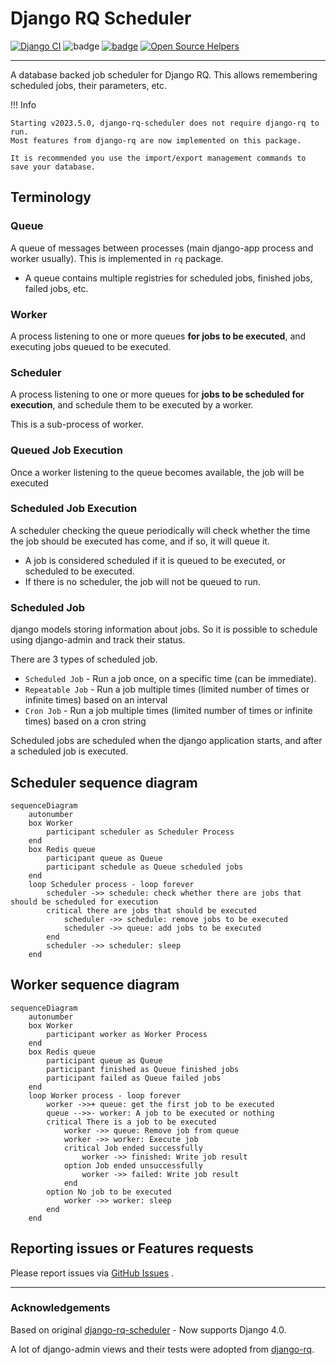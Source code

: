 # Django RQ Scheduler

[![Django CI](https://github.com/dsoftwareinc/django-rq-scheduler/actions/workflows/test.yml/badge.svg)](https://github.com/dsoftwareinc/django-rq-scheduler/actions/workflows/test.yml)
![badge](https://img.shields.io/endpoint?url=https://gist.githubusercontent.com/cunla/b756396efb895f0e34558c980f1ca0c7/raw/django-rq-scheduler-4.json)
[![badge](https://img.shields.io/pypi/dm/django-rq-scheduler)](https://pypi.org/project/django-rq-scheduler/)
[![Open Source Helpers](https://www.codetriage.com/dsoftwareinc/django-rq-scheduler/badges/users.svg)](https://www.codetriage.com/dsoftwareinc/django-rq-scheduler)

---

A database backed job scheduler for Django RQ.
This allows remembering scheduled jobs, their parameters, etc.

!!! Info

    Starting v2023.5.0, django-rq-scheduler does not require django-rq to run. 
    Most features from django-rq are now implemented on this package.

    It is recommended you use the import/export management commands to
    save your database.

## Terminology

### Queue

A queue of messages between processes (main django-app process and worker usually).
This is implemented in `rq` package.

* A queue contains multiple registries for scheduled jobs, finished jobs, failed jobs, etc.

### Worker

A process listening to one or more queues **for jobs to be executed**, and executing jobs queued to be
executed.

### Scheduler

A process listening to one or more queues for **jobs to be scheduled for execution**, and schedule them
to be executed by a worker.

This is a sub-process of worker.

### Queued Job Execution

Once a worker listening to the queue becomes available,
the job will be executed

### Scheduled Job Execution

A scheduler checking the queue periodically will check
whether the time the job should be executed has come, and if so, it will queue it.

* A job is considered scheduled if it is queued to be executed, or scheduled to be executed.
* If there is no scheduler, the job will not be queued to run.

### Scheduled Job

django models storing information about jobs. So it is possible to schedule using
django-admin and track their status.

There are 3 types of scheduled job.

* `Scheduled Job` - Run a job once, on a specific time (can be immediate).
* `Repeatable Job` - Run a job multiple times (limited number of times or infinite times) based on an interval
* `Cron Job` - Run a job multiple times (limited number of times or infinite times) based on a cron string

Scheduled jobs are scheduled when the django application starts, and after a scheduled job is executed.

## Scheduler sequence diagram

```mermaid
sequenceDiagram
    autonumber
    box Worker
        participant scheduler as Scheduler Process
    end
    box Redis queue
        participant queue as Queue
        participant schedule as Queue scheduled jobs
    end    
    loop Scheduler process - loop forever
        scheduler ->> schedule: check whether there are jobs that should be scheduled for execution
        critical there are jobs that should be executed
            scheduler ->> schedule: remove jobs to be executed
            scheduler ->> queue: add jobs to be executed
        end
        scheduler ->> scheduler: sleep
    end
```

## Worker sequence diagram

```mermaid
sequenceDiagram
    autonumber
    box Worker
        participant worker as Worker Process
    end
    box Redis queue
        participant queue as Queue
        participant finished as Queue finished jobs
        participant failed as Queue failed jobs
    end    
    loop Worker process - loop forever
        worker ->>+ queue: get the first job to be executed
        queue -->>- worker: A job to be executed or nothing 
        critical There is a job to be executed
            worker ->> queue: Remove job from queue
            worker ->> worker: Execute job
            critical Job ended successfully
                worker ->> finished: Write job result
            option Job ended unsuccessfully
                worker ->> failed: Write job result
            end
        option No job to be executed
            worker ->> worker: sleep 
        end       
    end
```

## Reporting issues or Features requests

Please report issues via [GitHub Issues](https://github.com/dsoftwareinc/django-rq-scheduler/issues) .

---

### Acknowledgements

Based on original [django-rq-scheduler](https://github.com/isl-x/django-rq-scheduler) - Now supports Django 4.0.

A lot of django-admin views and their tests were adopted from [django-rq](https://github.com/rq/django-rq).
